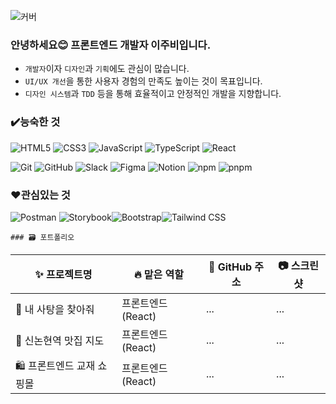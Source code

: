 ![커버](https://capsule-render.vercel.app/api?type=waving&color=F9D4D4&height=300&text=%EC%A6%90%EA%B2%81%EA%B3%A0+%EC%97%B4%EC%A0%95%EC%A0%81%EC%9C%BC%EB%A1%9C+%EA%B0%9C%EB%B0%9C%ED%95%98%EC%9E%90&fontSize=50&fontAlign=50&fontAlignY=40&desc=Happy+Coding+Day&descSize=20&descAlign=50&descAlignY=55)

### 안녕하세요😊 프론트엔드 개발자 이주비입니다.

* `개발자`이자 `디자인`과 `기획`에도 관심이 많습니다.
* `UI/UX 개선`을 통한 사용자 경험의 만족도 높이는 것이 목표입니다.
* `디자인 시스템`과 `TDD` 등을 통해 효율적이고 안정적인 개발을 지향합니다.

### ✔️능숙한 것
<!-- 과정 상에서 배운 것, 포폴에 포함된 것 -->
<!-- ### 🦾 Skills
**🧑‍💻 Lang and Frameworks**-->
![HTML5](https://img.shields.io/badge/html5-E34F26.svg?&style=for-the-badge&logo=html5&logoColor=white) ![CSS3](https://img.shields.io/badge/css3-1572B6.svg?&style=for-the-badge&logo=css3&logoColor=white) ![JavaScript](https://img.shields.io/badge/javascript-F7DF1E.svg?&style=for-the-badge&logo=javascript&logoColor=white) ![TypeScript](https://img.shields.io/badge/typescript-3178C6.svg?&style=for-the-badge&logo=typescript&logoColor=white) ![React](https://img.shields.io/badge/react-61DAFB.svg?&style=for-the-badge&logo=react&logoColor=white)   

<!--**🛠️ Infra and Tools**-->
![Git](https://img.shields.io/badge/git-F05032.svg?&style=for-the-badge&logo=git&logoColor=white)  ![GitHub](https://img.shields.io/badge/github-181717.svg?&style=for-the-badge&logo=github&logoColor=white) ![Slack](https://img.shields.io/badge/slack-4A154B.svg?&style=for-the-badge&logo=slack&logoColor=white) ![Figma](https://img.shields.io/badge/figma-F24E1E.svg?&style=for-the-badge&logo=figma&logoColor=white) ![Notion](https://img.shields.io/badge/notion-000000.svg?&style=for-the-badge&logo=notion&logoColor=white) ![npm](https://img.shields.io/badge/npm-CB3837.svg?&style=for-the-badge&logo=npm&logoColor=white) ![pnpm](https://img.shields.io/badge/pnpm-F69220.svg?&style=for-the-badge&logo=pnpm&logoColor=white) 
### ❤️관심있는 것
![Postman](https://img.shields.io/badge/postman-FF6C37.svg?&style=for-the-badge&logo=postman&logoColor=white) ![Storybook](https://img.shields.io/badge/storybook-FF4785.svg?&style=for-the-badge&logo=storybook&logoColor=white)![Bootstrap](https://img.shields.io/badge/bootstrap-7952B3.svg?&style=for-the-badge&logo=bootstrap&logoColor=white)![Tailwind CSS](https://img.shields.io/badge/tailwindcss-06B6D4.svg?&style=for-the-badge&logo=tailwindcss&logoColor=white)

<!-- 1적당히 잘한거 파이널
    2 적당히 새로운 기술 반영
    3 무난한 사이드 프로젝트(여행, 맛집, 쇼핑몰, 블로그) 보통 3개 이상 안봄-->

    ### 🗃️ 포트폴리오

|✨ 프로젝트명|🔥 맡은 역할|🔗 GitHub 주소|📷 스크린샷|
|---------|---------|----------|--------|
|🍭 내 사탕을 찾아줘|프론트엔드(React)|...|...|
|📍 신논현역 맛집 지도|프론트엔드(React)|...|...|
|🛍️ 프론트엔드 교재 쇼핑몰|프론트엔드(React)|...|...|